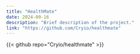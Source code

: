 ```yaml
---
title: "HealthMate"
date: 2024-09-16
description: "Brief description of the project."
link: "https://github.com/Cryio/healthmate"
---
```


  {{< github repo="Cryio/healthmate" >}}
  <br></br>